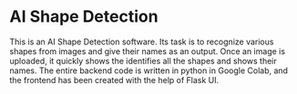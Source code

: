 # AI Shape Detection
This is an AI Shape Detection software. Its task is to recognize various shapes from images and give their names as an output. Once an image is uploaded, it quickly shows the identifies all the shapes and shows their names. The entire backend code is written in python in Google Colab, and the frontend has been created with the help of Flask UI.
